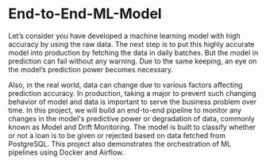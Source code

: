 # End-to-End-ML-Model

Let’s consider you have developed a machine learning model with high accuracy by
using the raw data. The next step is to put this highly accurate model into production by
fetching the data in daily batches. But the model in prediction can fail without any
warning. Due to the same keeping, an eye on the model’s prediction power becomes
necessary.

Also, in the real world, data can change due to various factors affecting prediction
accuracy. In production, taking a major to prevent such changing behavior of model and
data is important to serve the business problem over time.
In this project, we will build an end-to-end pipeline to monitor any changes in the
model's predictive power or degradation of data, commonly known as Model and Drift
Monitoring. The model is built to classify whether or not a loan is to be given or rejected
based on data fetched from PostgreSQL. This project also demonstrates the
orchestration of ML pipelines using Docker and Airflow.
